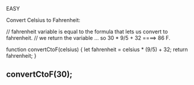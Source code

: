 EASY

Convert Celsius to Fahrenheit: 

// fahrenheit variable is equal to the formula that lets us convert to fahrenheit.
// we return the variable ... so 30 * 9/5 + 32 ====> 86 F.

function convertCtoF(celsius) {
  let fahrenheit = celsius * (9/5) + 32;
  return fahrenheit;
}

convertCtoF(30);
-----------------------------------------------------------------------------------------------

